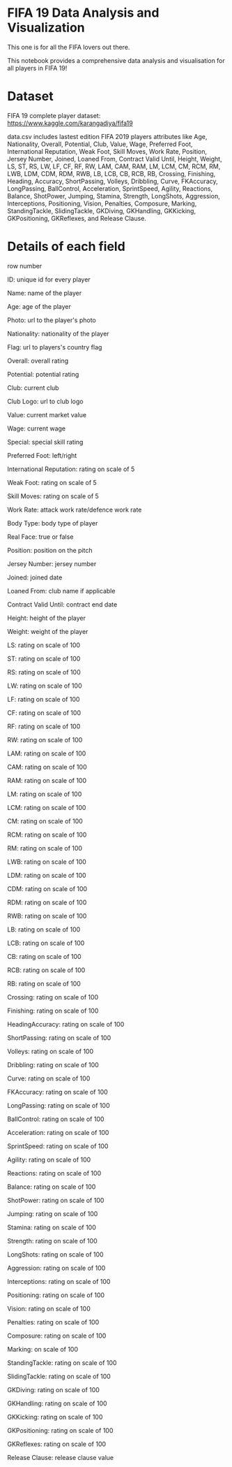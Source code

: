 # FIFA 19 Data Analysis and Visualization

This one is for all the FIFA lovers out there. 

This notebook provides a comprehensive data analysis and visualisation for all players in FIFA 19!

# Dataset

FIFA 19 complete player dataset: https://www.kaggle.com/karangadiya/fifa19

data.csv includes lastest edition FIFA 2019 players attributes like Age, Nationality, Overall, Potential, Club, Value, Wage, Preferred Foot, International Reputation, Weak Foot, Skill Moves, Work Rate, Position, Jersey Number, Joined, Loaned From, Contract Valid Until, Height, Weight, LS, ST, RS, LW, LF, CF, RF, RW, LAM, CAM, RAM, LM, LCM, CM, RCM, RM, LWB, LDM, CDM, RDM, RWB, LB, LCB, CB, RCB, RB, Crossing, Finishing, Heading, Accuracy, ShortPassing, Volleys, Dribbling, Curve, FKAccuracy, LongPassing, BallControl, Acceleration, SprintSpeed, Agility, Reactions, Balance, ShotPower, Jumping, Stamina, Strength, LongShots, Aggression, Interceptions, Positioning, Vision, Penalties, Composure, Marking, StandingTackle, SlidingTackle, GKDiving, GKHandling, GKKicking, GKPositioning, GKReflexes, and Release Clause.

# Details of each field 

row number

ID: unique id for every player

Name: name of the player

Age: age of the player

Photo: url to the player's photo

Nationality: nationality of the player

Flag: url to players's country flag

Overall: overall rating

Potential: potential rating

Club: current club

Club Logo: url to club logo

Value: current market value

Wage: current wage

Special: special skill rating

Preferred Foot: left/right

International Reputation: rating on scale of 5

Weak Foot: rating on scale of 5

Skill Moves: rating on scale of 5

Work Rate: attack work rate/defence work rate

Body Type: body type of player

Real Face: true or false

Position: position on the pitch

Jersey Number: jersey number

Joined: joined date

Loaned From: club name if applicable

Contract Valid Until: contract end date

Height: height of the player

Weight: weight of the player

LS: rating on scale of 100

ST: rating on scale of 100

RS: rating on scale of 100

LW: rating on scale of 100

LF: rating on scale of 100

CF: rating on scale of 100

RF: rating on scale of 100

RW: rating on scale of 100

LAM: rating on scale of 100

CAM: rating on scale of 100

RAM: rating on scale of 100

LM: rating on scale of 100

LCM: rating on scale of 100

CM: rating on scale of 100

RCM: rating on scale of 100

RM: rating on scale of 100

LWB: rating on scale of 100

LDM: rating on scale of 100

CDM: rating on scale of 100

RDM: rating on scale of 100

RWB: rating on scale of 100

LB: rating on scale of 100

LCB: rating on scale of 100

CB: rating on scale of 100

RCB: rating on scale of 100

RB: rating on scale of 100

Crossing: rating on scale of 100

Finishing: rating on scale of 100

HeadingAccuracy: rating on scale of 100

ShortPassing: rating on scale of 100

Volleys: rating on scale of 100

Dribbling: rating on scale of 100

Curve: rating on scale of 100

FKAccuracy: rating on scale of 100

LongPassing: rating on scale of 100

BallControl: rating on scale of 100

Acceleration: rating on scale of 100

SprintSpeed: rating on scale of 100

Agility: rating on scale of 100

Reactions: rating on scale of 100

Balance: rating on scale of 100

ShotPower: rating on scale of 100

Jumping: rating on scale of 100

Stamina: rating on scale of 100

Strength: rating on scale of 100

LongShots: rating on scale of 100

Aggression: rating on scale of 100

Interceptions: rating on scale of 100

Positioning: rating on scale of 100

Vision: rating on scale of 100

Penalties: rating on scale of 100

Composure: rating on scale of 100

Marking: on scale of 100

StandingTackle: rating on scale of 100

SlidingTackle: rating on scale of 100

GKDiving: rating on scale of 100

GKHandling: rating on scale of 100

GKKicking: rating on scale of 100

GKPositioning: rating on scale of 100

GKReflexes: rating on scale of 100

Release Clause: release clause value




